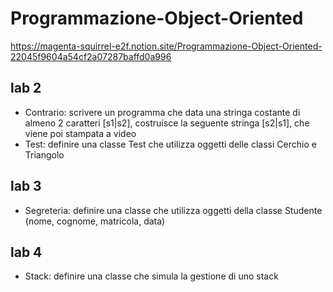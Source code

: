 # Programmazione-Object-Oriented
https://magenta-squirrel-e2f.notion.site/Programmazione-Object-Oriented-22045f9604a54cf2a07287baffd0a996

## lab 2
- Contrario: scrivere un programma che data una stringa costante di almeno 2 caratteri [s1|s2], costruisce la seguente stringa [s2|s1], che viene poi stampata a video
- Test: definire una classe Test che utilizza oggetti delle classi Cerchio e Triangolo
## lab 3
- Segreteria: definire una classe che utilizza oggetti della classe Studente (nome, cognome, matricola, data)
## lab 4
- Stack: definire una classe che simula la gestione di uno stack
